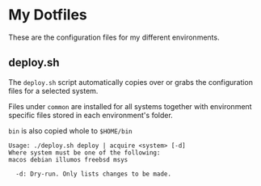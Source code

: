 # My Dotfiles

These are the configuration files for my different environments.

## deploy.sh
The `deploy.sh` script automatically copies over or grabs the configuration files for a selected system.

Files under `common` are installed for all systems together with environment specific files stored in each
environment's folder.

`bin` is also copied whole to `$HOME/bin`

```
Usage: ./deploy.sh deploy | acquire <system> [-d]
Where system must be one of the following:
macos debian illumos freebsd msys 

  -d: Dry-run. Only lists changes to be made.
```

